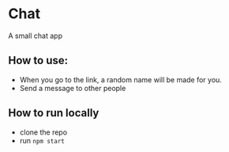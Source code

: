 # Chat

A small chat app

## How to use:
- When you go to the link, a random name will be made for you.
- Send a message to other people

## How to run locally
- clone the repo
- run ``` npm start ```
